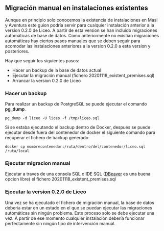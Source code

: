 ## Migración manual en instalaciones existentes

Aunque en principio solo conocemos la existencia de instalaciones en Masi y Aventura este guion
podría servir para cualquier instalación anterior a la version 0.2.0 de Liceo. A partir de esta
version se han incluido migraciones automáticas de base de datos. Como anteriormente no existian
migraciones automáticas hay ciertos pasos manuales que se deben seguir para acomodar las instalaciones
anteriores a la version 0.2.0 a esta version y posteriores.

Hay que seguir los siguientes pasos:

- Hacer un backup de la base de datos actual
- Ejecutar la migración manual (fichero 20201118_existent_premises.sql)
- Arrancar la version 0.2.0 de Liceo

### Hacer un backup

Para realizar un backup de PostgreSQL se puede ejecutar el comando **pg_dump**.

    pg_dump -d liceo -U liceo -f /tmp/liceo.sql
    
Si se estaba ejecutando el backup dentro de Docker, después se puede ejecutar desde fuera del contenedor de docker el siguiente comando 
para recuperar el fichero de backup generado:

    docker cp nombrecontenedor:/ruta/dentro/del/contenedor/liceo.sql /ruta/local
    
### Ejecutar migracion manual

Ejecutar a traves de una consola SQL o IDE SQL ([DBeaver](https://dbeaver.io/download/) es una buena opcion libre) 
el fichero 20201118_existent_premises.sql

### Ejecutar la version 0.2.0 de Liceo

Una vez se ha ejecutado el fichero de migración manual, la base de datos debería estar en un estado
en el que se puedan ejecutar las migraciones automáticas sin ningún problema. Este proceso solo se 
debe ejecutar una vez. A partir de ese momento cualquier instalación debería funcionar perfectamente
sin ningún tipo de intervención manual. 

